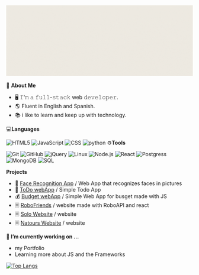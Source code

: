 ![](gitCover.gif)



  📖 **About Me**

   - 🖥 𝙸'𝚖 𝚊 𝚏𝚞𝚕𝚕-𝚜𝚝𝚊𝚌𝚔 web 𝚍𝚎𝚟𝚎𝚕𝚘𝚙𝚎𝚛.
   - 🌎 Fluent in English and Spanish.
   - 📚 i like to learn and keep up with technology.


💻**Languages**

![HTML5](https://img.shields.io/badge/-HTML5-000000?style=flat&logo=HTML5)
![JavaScript](https://img.shields.io/badge/-JavaScript-000000?style=flat&logo=javascript)
![CSS](https://img.shields.io/badge/-CSS-000000?style=flat&logo=CSS3)
![python](https://img.shields.io/badge/python-3670A0?style=for-the-badge&logo=python&logoColor=ffdd54)
⚙️**Tools**

![Git](https://img.shields.io/badge/-Git-000000?style=flat&logo=git&logoColor=F05032)
![GitHub](https://img.shields.io/badge/-GitHub-000000?style=flat&logo=github&logoColor=FFFFFF)
![jQuery](https://img.shields.io/badge/-jQuery-000000?style=flat&logo=jQuery&logoColor=0769AD)
![Linux](https://img.shields.io/badge/-Linux-000000?style=flat&logo=linux&logoColor=FCC624)
![Node.js](https://img.shields.io/badge/-Node.js-000000?style=flat&logo=node.js&logoColor=339933)
![React](https://img.shields.io/badge/-React-000000?style=flat&logo=React&logoColor=61DAFB)
![Postgress](https://img.shields.io/badge/-PostgreSQL-000000?style=flat&logo=PostGreSQL&logoColor=336791)
![MongoDB](https://img.shields.io/badge/-MongoDB-000000?style=flat&logo=MongoDB&logoColor=47A248)
![SQL](https://img.shields.io/badge/-SQL-000000?style=flat&logo=MySQL)


**Projects**

 - 🤡 [Face Recognition App](https://smartbrain42.herokuapp.com/) / Web App that recognizes faces in pictures
 - 📝 [ToDo webApp](https://infinite-earth-77926.herokuapp.com/) / Simple Todo App
 - 💰 [Budget webApp](https://rolosir.github.io/BudgetoJS/) / Simple Web App for busget made with JS
 - 🗏 [RoboFriends](https://raulsdev.github.io/RoboFriends/) / website made with RoboAPI and react
 - 🗏 [Solo Website](https://raulsdev.github.io/SoloDemo/) / website 
 - 🗏 [Natours Website](https://raulsdev.github.io/natours-v2/) / website

**🔭 I’m currently working on ...**
  - my Portfolio
  - Learning more about JS and the Frameworks

[![Top Langs](https://github-readme-stats.vercel.app/api/top-langs/?username=raulsdev&layout=compact&show_icons=true&theme=highcontrast)](https://github.com/anuraghazra/github-readme-stats)

<!--
**RaulSdev/RaulSdev** is a ✨ _special_ ✨ repository because its `README.md` (this file) appears on your GitHub profile.

Here are some ideas to get you started:

- 🔭 I’m currently working on ...
- 🌱 I’m currently learning ...
- 👯 I’m looking to collaborate on ...
- 🤔 I’m looking for help with ...
- 💬 Ask me about ...
- 📫 How to reach me: ...
- 😄 Pronouns: ...
- ⚡ Fun fact: ...
-->
